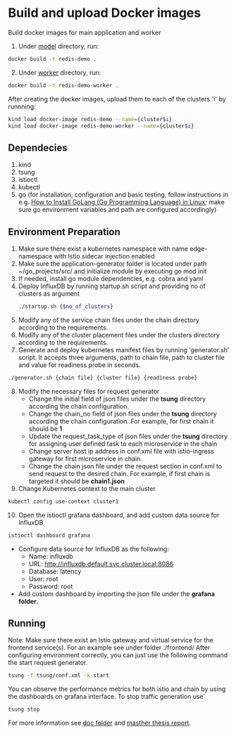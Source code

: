 # Build and upload Docker images
Build docker images for main application and worker
1. Under [model](/model) directory, run:
``` bash
docker build -t redis-demo .
```
2. Under [worker](/worker) directory, run:
```bash
docker build -t redis-demo-worker .
```

After creating the docker images, upload them to each of the clusters 'i' by runnning:
``` bash
kind load docker-image redis-demo --name={cluster$i}
kind load docker-image redis-demo-worker --name={cluster$i}
```

## Dependecies
1. kind
2. tsung
3. istioctl
4. kubectl
5. go (for installation, configuration and basic testing, follow instructions in e.g. [How to Install GoLang (Go Programming Language) in Linux](HTtps://www.tecmint.com/install-go-in-linux/); make sure go environment variables and path are configured accordingly)

## Environment Preparation
1. Make sure there exist a kubernetes namespace with name edge-namespace with Istio sidecar injection enabled
2. Make sure the application-generator folder is located under path ~/go_projects/src/ and initialize module by executing go mod init
3. If needed, install go module dependencies, e.g. cobra and yaml
4. Deploy InfluxDB by running startup.sh script and providing no of clusters as argument
    ```bash
    ./startup.sh {$no_of_clusters}
    ```
5. Modify any of the service chain files under the chain directory according to the requirements.
6. Modify any of the cluster placement files under the clusters directory according to the requirements.
7. Generate and deploy kubernetes manifest files by running 'generator.sh' script. It accepts three arguments, path to chain file, path to cluster file and value for readiness probe in seconds.
  ```bash
  ./generator.sh {chain file} {cluster file} {readiness probe}
  ```
8. Modify the necessary files for request generator
    - Change the initial field of json files under the **tsung** directory according the chain configuration.
    - Change the chain_no field of json files under the **tsung** directory according the chain configuration. For example, for first chain it should be **1**
    - Update the request_task_type of json files under the **tsung** directory for assigning user defined task to each microservice in the chain
    - Change server host ip address in conf.xml file with istio-ingress gateway for first microservice in chain.
    - Change the chain json file under the request section in conf.xml to send request to the desired chain. For example, if first chain is targeted it should be **chain1.json**
9. Change Kubernetes context to the main cluster
```bash
kubectl config use-context cluster1
```
10. Open the istioctl grafana dashboard, and add custom data source for InfluxDB
  ```bash
  istioctl dashboard grafana
  ```
  - Configure data source for InfluxDB as the following:
    - Name: influxdb
    - URL: http://influxdb.default.svc.cluster.local:8086
    - Database: latency
    - User: root
    - Password: root
  - Add custom dashboard by importing the json file under the **grafana folder**.
## Running
Note: Make sure there exist an Istio gateway and virtual service for the frontend service(s). For an example see under folder ./frontend/
After configuring environment correctly, you can just use the following command the start request generator.
```bash
tsung -f tsung/conf.xml -k start
```
You can observe the performance metrics for both istio and chain by using the dashboards on grafana interface.
To stop traffic generation use´
```bash
tsung stop
```

For more information see [doc folder](generator/doc) and [masther thesis report](http://www.diva-portal.org/smash/record.jsf?pid=diva2%3A1506576&dswid=8090).
